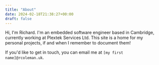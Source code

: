 ```yaml
---
title: "About"
date: 2024-02-18T21:38:27+00:00
draft: false
---
```


Hi, I'm Richard. I'm an embedded software engineer based in Cambridge,
currently working at Plextek Services Ltd. This site is a home for my personal
projects, if and when I remember to document them!

If you'd like to get in touch, you can email me at `[my first name]@rcoleman.uk`.

